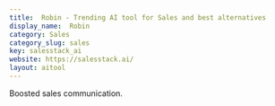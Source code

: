 ```yaml
---
title:  Robin - Trending AI tool for Sales and best alternatives
display_name:  Robin
category: Sales
category_slug: sales
key: salesstack_ai
website: https://salesstack.ai/
layout: aitool
---
```


Boosted sales communication.
